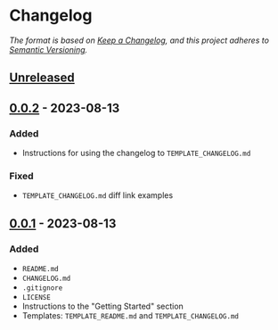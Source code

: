 # Changelog

*The format is based on [Keep a Changelog](https://keepachangelog.com/en/1.0.0/),
and this project adheres to [Semantic Versioning](https://semver.org/spec/v2.0.0.html).*

<!-- INSTRUCTIONS
1. Copy the template below and fill out relevant sections
2. Update the diff links at the bottom
3. Update the version number in `README.md`
-->

<!-- TEMPLATE (remove empty sections)

## [MAJOR.MINOR.PATCH] - YYYY-MM-DD

### Added

- New functionality

### Changed

- Changes to existing functionality

### Fixed

- Bug fixes

### Deprecated

- Soon to be removed functionality

### Removed

- Remove functionality

### Security

- Security related changes/fixes

-->

## [Unreleased]

## [0.0.2] - 2023-08-13

### Added

- Instructions for using the changelog to `TEMPLATE_CHANGELOG.md`

### Fixed

- `TEMPLATE_CHANGELOG.md` diff link examples

## [0.0.1] - 2023-08-13

### Added

- `README.md`
- `CHANGELOG.md`
- `.gitignore`
- `LICENSE`
- Instructions to the "Getting Started" section
- Templates: `TEMPLATE_README.md` and `TEMPLATE_CHANGELOG.md`

<!-- Diffs -->
[unreleased]: https://github.com/chriskdon/hypercube-template/compare/v0.0.2...HEAD
[0.0.2]: https://github.com/chriskdon/hypercube-template/compare/v0.0.1...v0.0.2
[0.0.1]: https://github.com/chriskdon/hypercube-template/compare/v0.0.1